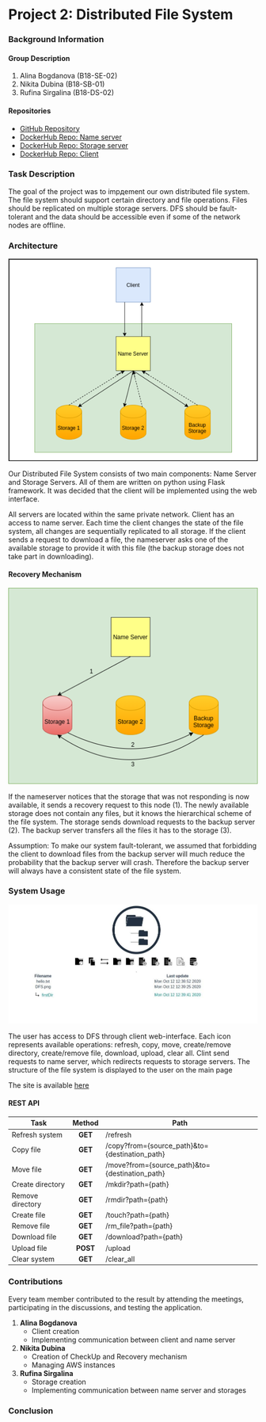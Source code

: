 # Project 2: Distributed File System

### Background Information

#### Group Description

1. Alina Bogdanova (B18-SE-02)
2. Nikita Dubina (B18-SB-01) 
3. Rufina Sirgalina (B18-DS-02)

#### Repositories

- [GitHub Repository](https://github.com/MefAldemisov/DistributedFileSstem)
- [DockerHub Repo: Name server](https://hub.docker.com/repository/docker/rrufina/dfs-nameserver)
- [DockerHub Repo: Storage server](https://hub.docker.com/repository/docker/rrufina/storage)
- [DockerHub Repo: Client](https://hub.docker.com/repository/docker/rrufina/dfs-front)

### Task Description

The goal of the project was to impдement our own distributed file system.
The file system should support certain directory and file operations. Files should be replicated on multiple storage servers. DFS should be fault-tolerant and the data should be accessible even if some of the network nodes are offline.


### Architecture

![](./images/1.png)

Our Distributed File System consists of two main components: Name Server and Storage Servers. All of them are written on python using Flask framework. It was decided that the client will be implemented using the web interface.  

All servers are located within the same private network. Client has an access to name server. Each time the client changes the state of the file system, all changes are sequentially replicated to all storage. If the client sends a request to download a file, the nameserver asks one of the available storage to provide it with this file (the backup storage does not take part in downloading).

#### Recovery Mechanism

![](./images/2.png)

If the nameserver notices that the storage that was not responding is now available, it sends a recovery request to this node (1). The newly available storage does not contain any files, but it knows the hierarchical scheme of the file system. The storage sends download requests to the backup server (2). The backup server transfers all the files it has to the storage (3).

Assumption: To make our system fault-tolerant, we assumed that forbidding the client to download files from the backup server will much reduce the probability that the backup server will crash. Therefore the backup server will always have a consistent state of the file system.

### System Usage

![](./images/3.jpg)

The user has access to DFS through client web-interface. 
Each icon represents available operations: refresh, copy, move, create/remove directory, create/remove file, download, upload, clear all. Clint send requests to name server, which redirects requests to storage servers. The structure of the file system is displayed to the user on the main page

The site is available [here](http://3.23.171.160:8080/)
#### REST API

| Task             | Method  | Path                                           |
|------------------|:-------:|------------------------------------------------|
| Refresh system   | **GET** | /refresh                                       |
| Copy file        | **GET** | /copy?from={source_path}&to={destination_path} |
| Move file        | **GET** | /move?from={source_path}&to={destination_path} |
| Create directory | **GET** | /mkdir?path={path}                             |
| Remove directory | **GET** | /rmdir?path={path}                             |
| Create file      | **GET** | /touch?path={path}                             |
| Remove file      | **GET** | /rm_file?path={path}                           |
| Download file    | **GET** | /download?path={path}                          |
| Upload file      | **POST**| /upload                                        |
| Clear system     | **GET** | /clear_all                                     |



### Contributions

Every team member contributed to the result by attending the meetings, participating in the discussions, and testing the application.


1. **Alina Bogdanova**
	- Client creation
	- Implementing communication between client and name server
2. **Nikita Dubina**
	- Creation of CheckUp and Recovery mechanism
	- Managing AWS instances 
3. **Rufina Sirgalina**
	- Storage creation
	- Implementing communication between name server and storages

### Conclusion